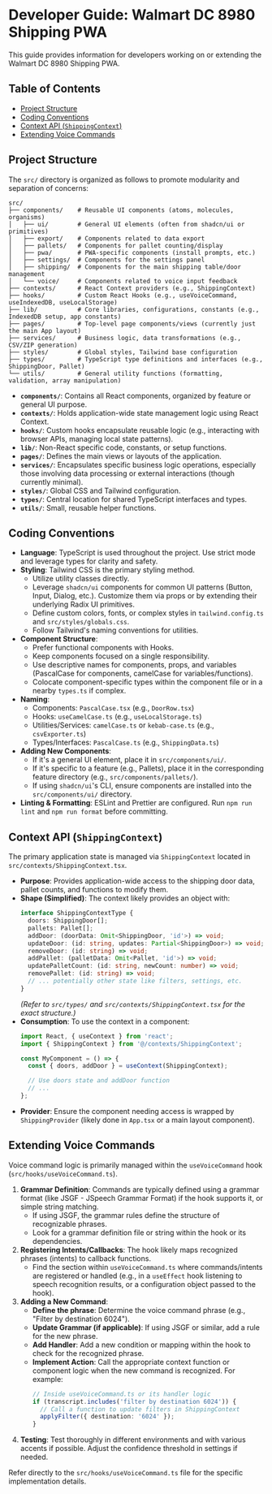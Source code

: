 # Developer Guide: Walmart DC 8980 Shipping PWA

This guide provides information for developers working on or extending the Walmart DC 8980 Shipping PWA.

## Table of Contents

- [Project Structure](#project-structure)
- [Coding Conventions](#coding-conventions)
- [Context API (`ShippingContext`)](#context-api-shippingcontext)
- [Extending Voice Commands](#extending-voice-commands)

## Project Structure

The `src/` directory is organized as follows to promote modularity and separation of concerns:

```
src/
├── components/    # Reusable UI components (atoms, molecules, organisms)
│   ├── ui/        # General UI elements (often from shadcn/ui or primitives)
│   ├── export/    # Components related to data export
│   ├── pallets/   # Components for pallet counting/display
│   ├── pwa/       # PWA-specific components (install prompts, etc.)
│   ├── settings/  # Components for the settings panel
│   ├── shipping/  # Components for the main shipping table/door management
│   └── voice/     # Components related to voice input feedback
├── contexts/      # React Context providers (e.g., ShippingContext)
├── hooks/         # Custom React Hooks (e.g., useVoiceCommand, useIndexedDB, useLocalStorage)
├── lib/           # Core libraries, configurations, constants (e.g., IndexedDB setup, app constants)
├── pages/         # Top-level page components/views (currently just the main App layout)
├── services/      # Business logic, data transformations (e.g., CSV/ZIP generation)
├── styles/        # Global styles, Tailwind base configuration
├── types/         # TypeScript type definitions and interfaces (e.g., ShippingDoor, Pallet)
└── utils/         # General utility functions (formatting, validation, array manipulation)
```

- **`components/`**: Contains all React components, organized by feature or general UI purpose.
- **`contexts/`**: Holds application-wide state management logic using React Context.
- **`hooks/`**: Custom hooks encapsulate reusable logic (e.g., interacting with browser APIs, managing local state patterns).
- **`lib/`**: Non-React specific code, constants, or setup functions.
- **`pages/`**: Defines the main views or layouts of the application.
- **`services/`**: Encapsulates specific business logic operations, especially those involving data processing or external interactions (though currently minimal).
- **`styles/`**: Global CSS and Tailwind configuration.
- **`types/`**: Central location for shared TypeScript interfaces and types.
- **`utils/`**: Small, reusable helper functions.

## Coding Conventions

- **Language**: TypeScript is used throughout the project. Use strict mode and leverage types for clarity and safety.
- **Styling**: Tailwind CSS is the primary styling method. 
    - Utilize utility classes directly.
    - Leverage `shadcn/ui` components for common UI patterns (Button, Input, Dialog, etc.). Customize them via props or by extending their underlying Radix UI primitives.
    - Define custom colors, fonts, or complex styles in `tailwind.config.ts` and `src/styles/globals.css`.
    - Follow Tailwind's naming conventions for utilities.
- **Component Structure**: 
    - Prefer functional components with Hooks.
    - Keep components focused on a single responsibility.
    - Use descriptive names for components, props, and variables (PascalCase for components, camelCase for variables/functions).
    - Colocate component-specific types within the component file or in a nearby `types.ts` if complex.
- **Naming**: 
    - Components: `PascalCase.tsx` (e.g., `DoorRow.tsx`)
    - Hooks: `useCamelCase.ts` (e.g., `useLocalStorage.ts`)
    - Utilities/Services: `camelCase.ts` or `kebab-case.ts` (e.g., `csvExporter.ts`)
    - Types/Interfaces: `PascalCase.ts` (e.g., `ShippingData.ts`)
- **Adding New Components**:
    - If it's a general UI element, place it in `src/components/ui/`.
    - If it's specific to a feature (e.g., Pallets), place it in the corresponding feature directory (e.g., `src/components/pallets/`).
    - If using `shadcn/ui`'s CLI, ensure components are installed into the `src/components/ui/` directory.
- **Linting & Formatting**: ESLint and Prettier are configured. Run `npm run lint` and `npm run format` before committing.

## Context API (`ShippingContext`)

The primary application state is managed via `ShippingContext` located in `src/contexts/ShippingContext.tsx`.

- **Purpose**: Provides application-wide access to the shipping door data, pallet counts, and functions to modify them.
- **Shape (Simplified)**: The context likely provides an object with:
    ```typescript
    interface ShippingContextType {
      doors: ShippingDoor[];
      pallets: Pallet[];
      addDoor: (doorData: Omit<ShippingDoor, 'id'>) => void;
      updateDoor: (id: string, updates: Partial<ShippingDoor>) => void;
      removeDoor: (id: string) => void;
      addPallet: (palletData: Omit<Pallet, 'id'>) => void;
      updatePalletCount: (id: string, newCount: number) => void;
      removePallet: (id: string) => void;
      // ... potentially other state like filters, settings, etc.
    }
    ```
    *(Refer to `src/types/` and `src/contexts/ShippingContext.tsx` for the exact structure.)*
- **Consumption**: To use the context in a component:
    ```typescript
    import React, { useContext } from 'react';
    import { ShippingContext } from '@/contexts/ShippingContext';

    const MyComponent = () => {
      const { doors, addDoor } = useContext(ShippingContext);

      // Use doors state and addDoor function
      // ...
    };
    ```
- **Provider**: Ensure the component needing access is wrapped by `ShippingProvider` (likely done in `App.tsx` or a main layout component).

## Extending Voice Commands

Voice command logic is primarily managed within the `useVoiceCommand` hook (`src/hooks/useVoiceCommand.ts`).

1.  **Grammar Definition**: Commands are typically defined using a grammar format (like JSGF - JSpeech Grammar Format) if the hook supports it, or simple string matching.
    - If using JSGF, the grammar rules define the structure of recognizable phrases.
    - Look for a grammar definition file or string within the hook or its dependencies.
2.  **Registering Intents/Callbacks**: The hook likely maps recognized phrases (intents) to callback functions.
    - Find the section within `useVoiceCommand.ts` where commands/intents are registered or handled (e.g., in a `useEffect` hook listening to speech recognition results, or a configuration object passed to the hook).
3.  **Adding a New Command**:
    - **Define the phrase**: Determine the voice command phrase (e.g., "Filter by destination 6024").
    - **Update Grammar (if applicable)**: If using JSGF or similar, add a rule for the new phrase.
    - **Add Handler**: Add a new condition or mapping within the hook to check for the recognized phrase.
    - **Implement Action**: Call the appropriate context function or component logic when the new command is recognized. For example:
        ```typescript
        // Inside useVoiceCommand.ts or its handler logic
        if (transcript.includes('filter by destination 6024')) {
          // Call a function to update filters in ShippingContext
          applyFilter({ destination: '6024' }); 
        }
        ```
4.  **Testing**: Test thoroughly in different environments and with various accents if possible. Adjust the confidence threshold in settings if needed.

Refer directly to the `src/hooks/useVoiceCommand.ts` file for the specific implementation details. 